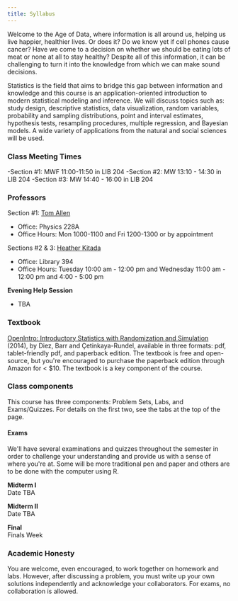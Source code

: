 ```yaml
---
title: Syllabus
---
```

Welcome to the Age of Data, where information is all around us, helping us live 
happier, healthier lives. Or does it? Do we know yet if cell phones cause 
cancer? Have we come to a decision on whether we should be eating lots of meat 
or none at all to stay healthy? Despite all of this information, it can be 
challenging to turn it into the knowledge from which we can make sound
decisions.

Statistics is the field that aims to bridge this gap between information and 
knowledge and this course is an application-oriented introduction to modern 
statistical modeling and inference. We will discuss topics such as: study design, 
descriptive statistics, data visualization, random variables, probability and 
sampling distributions, point and interval estimates, hypothesis tests, 
resampling procedures, multiple regression, and Bayesian models. A wide variety 
of applications from the natural and social sciences will be used.

### Class Meeting Times
-Section #1: MWF 11:00-11:50 in LIB 204
-Section #2: MW 13:10 - 14:30 in LIB 204
-Section #3: MW 14:40 - 16:00 in LIB 204


### Professors
Section #1:
[Tom Allen](tomallen@reed.edu)

- Office: Physics 228A
- Office Hours:  Mon 1000-1100 and Fri 1200-1300 or by appointment

Sections #2 & 3:
[Heather Kitada](kitadah@reed.edu)

- Office: Library 394
- Office Hours: Tuesday  10:00 am - 12:00 pm and Wednesday 11:00 am - 12:00 pm and 4:00 - 5:00 pm


**Evening Help Session**

- TBA

### Textbook

[OpenIntro: Introductory Statistics with Randomization and Simulation](https://www.openintro.org/stat/textbook.php?stat_book=isrs) (2014),
by Diez, Barr and Çetinkaya-Rundel, available in three formats: pdf, 
tablet-friendly pdf, and paperback edition. The textbook is free and open-source,
but you're encouraged to purchase the paperback edition through Amazon for < $10.
The textbook is a key component of the course.

### Class components

This course has three components: Problem Sets, Labs, and Exams/Quizzes. For details
on the first two, see the tabs at the top of the page.


#### Exams

We'll have several examinations and quizzes throughout the semester in order to challenge your understanding and provide us with a sense of where you're at. Some will be more traditional pen and paper and others are to be done with the computer using R.

**Midterm I**  
Date TBA

**Midterm II**  
Date TBA

**Final**  
Finals Week

### Academic Honesty
You are welcome, even encouraged, to work together on homework and labs.  However, after discussing a problem, you must write up your own solutions independently and acknowledge your collaborators.  For exams, no collaboration is allowed.